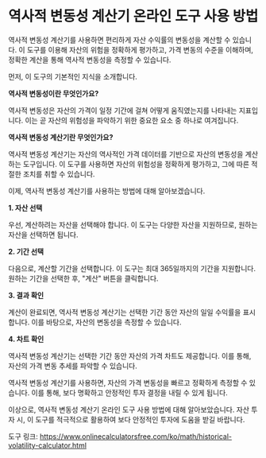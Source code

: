 역사적 변동성 계산기 온라인 도구 사용 방법
========================

역사적 변동성 계산기를 사용하면 편리하게 자산 수익률의 변동성을 계산할 수 있습니다. 이 도구를 이용해 자산의 위험을 정확하게 평가하고, 가격 변동의 수준을 이해하며, 정확한 계산을 통해 역사적 변동성을 측정할 수 있습니다.

먼저, 이 도구의 기본적인 지식을 소개합니다.

**역사적 변동성이란 무엇인가요?**

역사적 변동성은 자산의 가격이 일정 기간에 걸쳐 어떻게 움직였는지를 나타내는 지표입니다. 이는 곧 자산의 위험성을 파악하기 위한 중요한 요소 중 하나로 여겨집니다.

**역사적 변동성 계산기란 무엇인가요?**

역사적 변동성 계산기는 자산의 역사적인 가격 데이터를 기반으로 자산의 변동성을 계산하는 도구입니다. 이 도구를 사용하면 자산의 위험성을 정확하게 평가하고, 그에 따른 적절한 조치를 취할 수 있습니다.

이제, 역사적 변동성 계산기를 사용하는 방법에 대해 알아보겠습니다.

**1. 자산 선택**

우선, 계산하려는 자산을 선택해야 합니다. 이 도구는 다양한 자산을 지원하므로, 원하는 자산을 선택하면 됩니다.

**2. 기간 선택**

다음으로, 계산할 기간을 선택합니다. 이 도구는 최대 365일까지의 기간을 지원합니다. 원하는 기간을 선택한 후, "계산" 버튼을 클릭합니다.

**3. 결과 확인**

계산이 완료되면, 역사적 변동성 계산기는 선택한 기간 동안 자산의 일일 수익률을 표시합니다. 이를 바탕으로, 자산의 변동성을 측정할 수 있습니다.

**4. 차트 확인**

역사적 변동성 계산기는 선택한 기간 동안 자산의 가격 차트도 제공합니다. 이를 통해, 자산의 가격 변동 추세를 파악할 수 있습니다.

역사적 변동성 계산기를 사용하면, 자산의 가격 변동성을 빠르고 정확하게 측정할 수 있습니다. 이를 통해, 보다 명확하고 안정적인 투자 결정을 내릴 수 있게 됩니다.

이상으로, 역사적 변동성 계산기 온라인 도구 사용 방법에 대해 알아보았습니다. 자산 투자 시, 이 도구를 적극적으로 활용하여 보다 안정적인 투자에 도움을 받길 바랍니다.

도구 링크: <https://www.onlinecalculatorsfree.com/ko/math/historical-volatility-calculator.html>